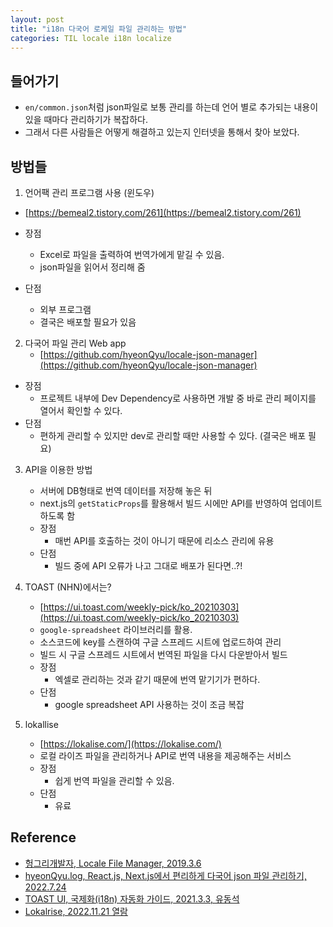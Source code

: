 ```yaml
---
layout: post
title: "i18n 다국어 로케일 파일 관리하는 방법"
categories: TIL locale i18n localize
---
```


## 들어가기

- `en/common.json`처럼 json파일로 보통 관리를 하는데 언어 별로 추가되는 내용이 있을 때마다 관리하기가 복잡하다.
- 그래서 다른 사람들은 어떻게 해결하고 있는지 인터넷을 통해서 찾아 보았다.

## 방법들

1. 언어팩 관리 프로그램 사용 (윈도우)

- [https://bemeal2.tistory.com/261](https://bemeal2.tistory.com/261)

- 장점
    - Excel로 파일을 출력하여 번역가에게 맡길 수 있음.
    - json파일을 읽어서 정리해 줌

- 단점
    - 외부 프로그램
    - 결국은 배포할 필요가 있음

2. 다국어 파일 관리 Web app
    - [https://github.com/hyeonQyu/locale-json-manager](https://github.com/hyeonQyu/locale-json-manager)

- 장점
    - 프로젝트 내부에 Dev Dependency로 사용하면 개발 중 바로 관리 페이지를 열어서 확인할 수 있다.
- 단점
    - 편하게 관리할 수 있지만 dev로 관리할 때만 사용할 수 있다. (결국은 배포 필요)

3. API을 이용한 방법
    - 서버에 DB형태로 번역 데이터를 저장해 놓은 뒤
    - next.js의 `getStaticProps`를 활용해서 빌드 시에만 API를 반영하여 업데이트 하도록 함
    - 장점
        - 매번 API를 호출하는 것이 아니기 때문에 리소스 관리에 유용
    - 단점
        - 빌드 중에 API 오류가 나고 그대로 배포가 된다면..?!

4. TOAST (NHN)에서는?
    - [https://ui.toast.com/weekly-pick/ko_20210303](https://ui.toast.com/weekly-pick/ko_20210303)
    - `google-spreadsheet` 라이브러리를 활용.
    - 소스코드에 key를 스캔하여 구글 스프레드 시트에 업로드하여 관리
    - 빌드 시 구글 스프레드 시트에서 번역된 파일을 다시 다운받아서 빌드
    - 장점
        - 엑셀로 관리하는 것과 같기 때문에 번역 맡기기가 편하다.
    - 단점
        - google spreadsheet API 사용하는 것이 조금 복잡

5. lokallise
    - [https://lokalise.com/](https://lokalise.com/)
    - 로컬 라이즈 파일을 관리하거나 API로 번역 내용을 제공해주는 서비스
    - 장점
        - 쉽게 번역 파일을 관리할 수 있음.
    - 단점
        - 유료


## Reference
- [헝그리개발자, Locale File Manager, 2019.3.6](https://bemeal2.tistory.com/261)
- [hyeonQyu.log, React.js, Next.js에서 편리하게 다국어 json 파일 관리하기, 2022.7.24](https://velog.io/@hyeonq/React.js-Next.js%EC%97%90%EC%84%9C-%ED%8E%B8%EB%A6%AC%ED%95%98%EA%B2%8C-%EB%8B%A4%EA%B5%AD%EC%96%B4-json-%ED%8C%8C%EC%9D%BC-%EA%B4%80%EB%A6%AC%ED%95%98%EA%B8%B0)
- [TOAST UI, 국제화(i18n) 자동화 가이드, 2021.3.3, 유동석](https://ui.toast.com/weekly-pick/ko_20210303)
- [Lokalrise, 2022.11.21 열람](https://lokalise.com/)